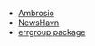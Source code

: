 - [Ambrosio](https://github.com/duarteocarmo/ambrosio)
- [NewsHavn](https://newshavn.duarteocarmo.com/)
- [errgroup package](https://pkg.go.dev/golang.org/x/sync/errgroup)